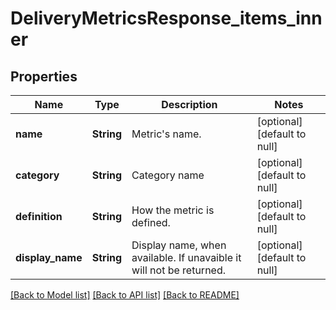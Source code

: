 # DeliveryMetricsResponse_items_inner
## Properties

| Name | Type | Description | Notes |
|------------ | ------------- | ------------- | -------------|
| **name** | **String** | Metric&#39;s name. | [optional] [default to null] |
| **category** | **String** | Category name | [optional] [default to null] |
| **definition** | **String** | How the metric is defined. | [optional] [default to null] |
| **display\_name** | **String** | Display name, when available. If unavaible it will not be returned. | [optional] [default to null] |

[[Back to Model list]](../README.md#documentation-for-models) [[Back to API list]](../README.md#documentation-for-api-endpoints) [[Back to README]](../README.md)

